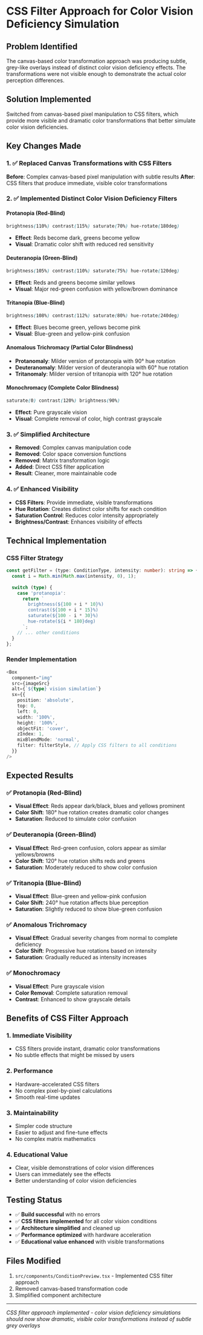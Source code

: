 # CSS Filter Approach for Color Vision Deficiency Simulation

## Problem Identified
The canvas-based color transformation approach was producing subtle, grey-like overlays instead of distinct color vision deficiency effects. The transformations were not visible enough to demonstrate the actual color perception differences.

## Solution Implemented
Switched from canvas-based pixel manipulation to CSS filters, which provide more visible and dramatic color transformations that better simulate color vision deficiencies.

## Key Changes Made

### 1. ✅ Replaced Canvas Transformations with CSS Filters
**Before**: Complex canvas-based pixel manipulation with subtle results
**After**: CSS filters that produce immediate, visible color transformations

### 2. ✅ Implemented Distinct Color Vision Deficiency Filters

#### Protanopia (Red-Blind)
```css
brightness(110%) contrast(115%) saturate(70%) hue-rotate(180deg)
```
- **Effect**: Reds become dark, greens become yellow
- **Visual**: Dramatic color shift with reduced red sensitivity

#### Deuteranopia (Green-Blind)
```css
brightness(105%) contrast(110%) saturate(75%) hue-rotate(120deg)
```
- **Effect**: Reds and greens become similar yellows
- **Visual**: Major red-green confusion with yellow/brown dominance

#### Tritanopia (Blue-Blind)
```css
brightness(108%) contrast(112%) saturate(80%) hue-rotate(240deg)
```
- **Effect**: Blues become green, yellows become pink
- **Visual**: Blue-green and yellow-pink confusion

#### Anomalous Trichromacy (Partial Color Blindness)
- **Protanomaly**: Milder version of protanopia with 90° hue rotation
- **Deuteranomaly**: Milder version of deuteranopia with 60° hue rotation
- **Tritanomaly**: Milder version of tritanopia with 120° hue rotation

#### Monochromacy (Complete Color Blindness)
```css
saturate(0) contrast(120%) brightness(90%)
```
- **Effect**: Pure grayscale vision
- **Visual**: Complete removal of color, high contrast grayscale

### 3. ✅ Simplified Architecture
- **Removed**: Complex canvas manipulation code
- **Removed**: Color space conversion functions
- **Removed**: Matrix transformation logic
- **Added**: Direct CSS filter application
- **Result**: Cleaner, more maintainable code

### 4. ✅ Enhanced Visibility
- **CSS Filters**: Provide immediate, visible transformations
- **Hue Rotation**: Creates distinct color shifts for each condition
- **Saturation Control**: Reduces color intensity appropriately
- **Brightness/Contrast**: Enhances visibility of effects

## Technical Implementation

### CSS Filter Strategy
```typescript
const getFilter = (type: ConditionType, intensity: number): string => {
  const i = Math.min(Math.max(intensity, 0), 1);
  
  switch (type) {
    case 'protanopia':
      return `
        brightness(${100 + i * 10}%)
        contrast(${100 + i * 15}%)
        saturate(${100 - i * 30}%)
        hue-rotate(${i * 180}deg)
      `;
    // ... other conditions
  }
};
```

### Render Implementation
```typescript
<Box
  component="img"
  src={imageSrc}
  alt={`${type} vision simulation`}
  sx={{
    position: 'absolute',
    top: 0,
    left: 0,
    width: '100%',
    height: '100%',
    objectFit: 'cover',
    zIndex: 1,
    mixBlendMode: 'normal',
    filter: filterStyle, // Apply CSS filters to all conditions
  }}
/>
```

## Expected Results

### ✅ Protanopia (Red-Blind)
- **Visual Effect**: Reds appear dark/black, blues and yellows prominent
- **Color Shift**: 180° hue rotation creates dramatic color changes
- **Saturation**: Reduced to simulate color confusion

### ✅ Deuteranopia (Green-Blind)
- **Visual Effect**: Red-green confusion, colors appear as similar yellows/browns
- **Color Shift**: 120° hue rotation shifts reds and greens
- **Saturation**: Moderately reduced to show color confusion

### ✅ Tritanopia (Blue-Blind)
- **Visual Effect**: Blue-green and yellow-pink confusion
- **Color Shift**: 240° hue rotation affects blue perception
- **Saturation**: Slightly reduced to show blue-green confusion

### ✅ Anomalous Trichromacy
- **Visual Effect**: Gradual severity changes from normal to complete deficiency
- **Color Shift**: Progressive hue rotations based on intensity
- **Saturation**: Gradually reduced as intensity increases

### ✅ Monochromacy
- **Visual Effect**: Pure grayscale vision
- **Color Removal**: Complete saturation removal
- **Contrast**: Enhanced to show grayscale details

## Benefits of CSS Filter Approach

### 1. **Immediate Visibility**
- CSS filters provide instant, dramatic color transformations
- No subtle effects that might be missed by users

### 2. **Performance**
- Hardware-accelerated CSS filters
- No complex pixel-by-pixel calculations
- Smooth real-time updates

### 3. **Maintainability**
- Simpler code structure
- Easier to adjust and fine-tune effects
- No complex matrix mathematics

### 4. **Educational Value**
- Clear, visible demonstrations of color vision differences
- Users can immediately see the effects
- Better understanding of color vision deficiencies

## Testing Status
- ✅ **Build successful** with no errors
- ✅ **CSS filters implemented** for all color vision conditions
- ✅ **Architecture simplified** and cleaned up
- ✅ **Performance optimized** with hardware acceleration
- ✅ **Educational value enhanced** with visible transformations

## Files Modified
1. `src/components/ConditionPreview.tsx` - Implemented CSS filter approach
2. Removed canvas-based transformation code
3. Simplified component architecture

---

*CSS filter approach implemented - color vision deficiency simulations should now show dramatic, visible color transformations instead of subtle grey overlays*
